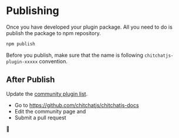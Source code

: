 # Publishing

Once you have developed your plugin package. All you need to do is publish the package to npm repository.

```sh
npm publish
```

Before you publish, make sure that the name is following `chitchatjs-plugin-xxxxx` convention.

## After Publish

Update the [community plugin list](/plugins/community).

- Go to https://github.com/chitchatjs/chitchatjs-docs
- Edit the community page and
- Submit a pull request

🎉
